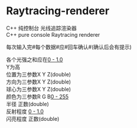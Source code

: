 # Raytracing-renderer
C++ 纯控制台 光线追踪渲染器  
C++ pure console Raytracing renderer


每次输入完#每个数据#应#回车确认#(确认后会有提示)   

各个光强之和应在[0 - 1.0](double)   
Y为高    
位置为三参数X  Y  Z(double)  
方向为三参数X  Y  Z(double)  
球心为三参数X  Y  Z(double)  
颜色为三参数R  G  B[0 - 255](int)  
半径 正数(double)  
反射程度 [0 - 1.0](double)   
闪亮程度  正数(double)  
